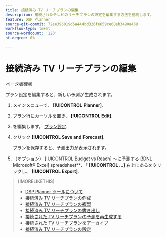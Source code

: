 ```yaml
---
title: 接続済み TV リーチプランの編集
description: 接続されたテレビのリーチプランの設定を編集する方法を説明します。
feature: DSP Planner
source-git-commit: 72ee396019d5a444bd326fe659ce68eb3490a439
workflow-type: tm+mt
source-wordcount: '123'
ht-degree: 0%

---
```


# 接続済み TV リーチプランの編集

*ベータ版機能*

プラン設定を編集すると、新しい予測が生成されます。

1. メインメニューで、 **[!UICONTROL Planner]**.

1. プラン行にカーソルを置き、 **[!UICONTROL Edit]**.

1. を編集します。 [プラン設定](planner-settings.md).

1. クリック **[!UICONTROL Save and Forecast]**.

   プランを保存すると、予測出力が表示されます。

1. （オプション） [!UICONTROL Budget vs Reach] ～に予測する [!DNL Microsoft® Excel] spreadsheet**、「 **[!UICONTROL ...]** 右上にあるをクリックし、 **[!UICONTROL Export]**.

>[!MORELIKETHIS]
>
>* [DSP Planner ツールについて](planner-about.md)
>* [接続済み TV リーチプランの作成](planner-create.md)
>* [接続済み TV リーチプランの複製](planner-duplicate.md)
>* [接続済み TV リーチプランの書き出し](planner-export.md)
>* [接続された TV リーチプランの予測を再生成する](planner-forecast.md)
>* [接続された TV リーチプランをアーカイブ](planner-archive.md)
>* [接続済み TV リーチプランの設定](planner-settings.md)
